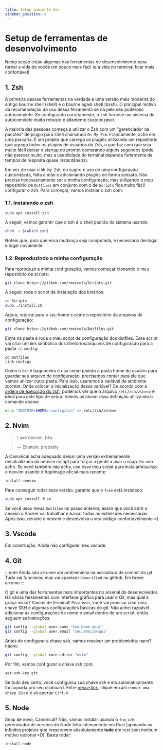 ```yaml
---
title: Setup ambiente dev
sidebar_position: 4
---
```


# Setup de ferramentas de desenvolvimento

Nesta seção estão algumas das ferramentas de desenvolvimento para tornar a 
vida de vocês um pouco mais fácil (e a vida no terminal ficar mais confortável)

## 1. Zsh

A primeira dessas ferramentas na verdade é uma versão mais moderna do antigo 
bourne shell (shell) e o bourne again shell (bash). O principal motivo da 
recomendação do uso dessa ferramenta se dá pelo seu poderoso autocomplete. Se 
configurado corretamente, o zsh fornece um sistema de autocomplete muito robusto 
e altamente customizável.

A maioria das pessoas começa a utilizar o Zsh com um "gerenciador de pacotes"
de plugin para shell chamando `Oh My Zsh`. Francamente, acho ele uma porcaria.
É um projeto que carrega os plugins utilizando um repositório que agrega todos 
os plugins de usuários do Zsh, o que faz com que seja muito fácil deixar o 
startup do prompt demorando alguns segundos (pode não parecer muito, mas a 
usabilidade do terminal depende fortemente de tempos de resposta quase 
instantâneos).

Em vez de usar o `Oh My Zsh`, eu sugiro o uso de uma configuração customizada,
feita a mão e adicionando plugins de forma sensata. Não precisa necessariamente
ser a minha configuração, mas utilizando o meu repositório de `Dotfiles` em 
conjunto com o de `Scripts` fica muito fácil configurar o zsh. Para começar,
vamos instalar o zsh com:

### 1.1. Instalando o zsh

```bash
sudo apt install zsh
```

A seguir, vamos garantir que o zsh é o shell padrão do sistema usando:

```bash
chsh -s $(which zsh)
```

Notem que, para que essa mudança seja computada, é necessário deslogar e logar
novamente.

### 1.2. Reproduzindo a minha configuração

Para reproduzir a minha configuração, vamos começar clonando o meu repositório
de scripts:

```bash
git clone https://github.com/rmnicola/Scripts.git 
```

A seguir, rode o script de instalação dos binários:

```bash
cd Scripts
sudo ./install.sh
```

Agora, retorne para o seu home e clone o repositório de arquivos de configuração:

```bash
git clone https://github.com/rmnicola/Dotfiles.git
```

Entre na pasta e rode o meu script de configuração dos dotfiles. Esse script vai
criar um link simbólico dos diretórios/arquivos de configuração para a pasta 
`~/.config`:

```
cd Dotfiles
link-configs
```

Como o `zsh` é bagunceiro e usa como padrão a pasta home do usuário para guardar 
seu arquivo de configuração, precisamos contar para ele que vamos utilizar outra 
pasta. Para isso, usaremos a variável de ambiente `ZDOTDIR`. Onde colocar a 
inicialização dessa variável? De acordo com a 
[ordem de execução do zsh](https://wiki.archlinux.org/title/zsh#Startup/Shutdown_files),
podemos ver que o arquivo `/etc/zsh/zshenv` é ideal para este tipo de setup.
Vamos adicionar essa definição utilizando o comando abaixo:

```bash
echo "ZDOTDIR=$HOME/.config/zsh" >> /etc/zsh/zshenv
```


## 2. Nvim

> I use neovim, btw
>
> — Einstein, probably

A Canonical acha adequado deixar uma versão extremamente desatualizada do neovim
no apt para forçar a gente a usar o snap. Eu não acho. Se você também não acha,
use esse meu script para instalar/atualizar o neovim usando o AppImage oficial 
mais recente:

```bash
install-neovim
```

Para conseguir rodar essa versão, garante que o `fuse` está instalado:

```bash
sudo apt install fuse
```

Se você usou meus `Dotfiles` no passo anterior, assim que você abrir o neovim
o Packer vai trabalhar e baixar todas as extensões necessárias. Após isso, 
reinicie o neovim e desenvolva o seu código confortavelmente =)

## 3. Vscode

Em construção. Ainda não configurei meu vscode.

## 4. Git
:::note
Ainda não arrumei um probleminha na assinatura de commit do git. Tudo vai 
funcionar, mas vai aparecer `Unverified` no github. Em breve arrumo
:::

O git é uma das ferramentas mais importantes no arsenal do desenvolvedor. 
Há várias ferramentas com interface gráfica para usar o Git, mas qual a graça 
nisso? Vamos de terminal! Para isso, você vai precisar criar uma chave SSH e 
algumas configurações básicas do git. Não achei razoável adicionar as 
configurações de nome e email dentro de um script, então seguem
as instruções:

```bash
git config --global user.name "Seu Nome Aqui"
git config --global user.email "seu.email@aqui"
```

Antes de configurar a chave ssh, vamos resolver um probleminha: nano? nãono.

```bash
git config --global core.editor "nvim"
```

Por fim, vamos configurar a chave ssh com:
```bash
set-ssh-key git 
```

Se tudo deu certo, você configurou sua chave ssh e ela automaticamente foi 
copiada pro seu clipboard. Entre [nesse link](https://github.com/settings/keys),
 clique em `Adicionar uma chave SSH` e é só apertar `Ctrl-V`.

## 5. Node

Snap de novo, Canonical? Não, vamos instalar usando o `fnm`, um gerenciador de 
versões do Node feito inteiramente em Rust (apoiando os infinitos projetos que 
reescrevem absolutamente **tudo** em rust sem nenhum motivo racional =D). 
Basta rodar:

```bash
install-node
```
